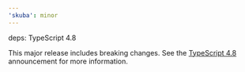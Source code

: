 ```yaml
---
'skuba': minor
---
```


deps: TypeScript 4.8

This major release includes breaking changes. See the [TypeScript 4.8](https://devblogs.microsoft.com/typescript/announcing-typescript-4-8/) announcement for more information.
